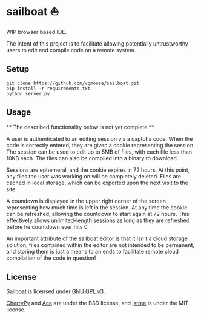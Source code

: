 # sailboat :sailboat:
WIP browser based IDE.

The intent of this project is to facilitate allowing potentially untrustworthy users to edit and compile code on a remote system. 

## Setup
```
git clone https://github.com/vgmoose/sailboat.git
pip install -r requirements.txt
python server.py
```

## Usage
** The described functionality below is not yet complete **

A user is authenticated to an editing session via a captcha code. When the code is correctly entered, they are given a cookie representing the session. The session can be used to edit up to 5MB of files, with each file less than 10KB each. The files can also be compiled into a binary to download.

Sessions are ephemeral, and the cookie expires in 72 hours. At this point, any files the user was working on will be completely deleted. Files are cached in local storage, which can be exported upon the next visit to the site.

A coundown is displayed in the upper right corner of the screen representing how much time is left in the session. At any time the cookie can be refreshed, allowing the countdown to start again at 72 hours. This effectively allows unlimited-length sessions as long as they are refreshed before he countdown ever hits 0.

An important attribute of the sailboat editor is that it *isn't* a cloud storage solution, files contained within the editor are not intended to be permanent, and storing them is just a means to an ends to facilitate remote cloud compilation of the code in question!

## License
Sailboat is licensed under [GNU GPL v3](http://choosealicense.com/licenses/gpl-3.0/).

[CherryPy](http://www.cherrypy.org) and [Ace](https://github.com/ajaxorg/ace) are under the BSD license, and [jstree](https://github.com/vakata/jstree) is under the MIT license.
